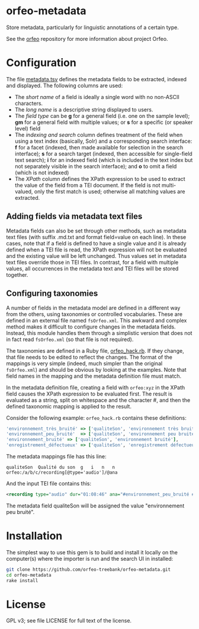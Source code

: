 # orfeo-metadata

Store metadata, particularly for linguistic annotations of a certain type.

See the [orfeo](https://github.com/orfeo-treebank/orfeo)
repository for more information about project Orfeo.


# Configuration

The file [metadata.tsv](data/metadata.tsv) defines the metadata fields
to be extracted, indexed and displayed. The following columns are
used:

 - The *short name* of a field is ideally a single word with no
   non-ASCII characters.
 - The *long name* is a descriptive string displayed to users.
 - The *field type* can be **g** for a general field (i.e. one on the
   sample level); **gm** for a general field with multiple values; or
   **s** for a specific (or speaker level) field
 - The *indexing and search* column defines treatment of the field
   when using a text index (basically, Solr) and a corresponding
   search interface: **f** for a facet (indexed, then made available
   for selection in the search interface); **s** for a search target
   (indexed, then accessible for single-field text search); **i** for
   an indexed field (which is included in the text index but not
   separately visible in the search interface); and **o** to omit a
   field (which is not indexed)
 - The *XPath* column defines the XPath expression to be used to
   extract the value of the field from a TEI document. If the field is
   not multi-valued, only the first match is used; otherwise all
   matching values are extracted.

## Adding fields via metadata text files

Metadata fields can also be set through other methods, such as
metadata text files (with suffix .md.txt and format field=value on
each line). In these cases, note that if a field is defined to have a
single value and it is already defined when a TEI file is read, the
XPath expression will not be evaluated and the existing value will be
left unchanged. Thus values set in metadata text files override those
in TEI files. In contrast, for a field with multiple values, all
occurrences in the metadata text and TEI files will be stored
together.

## Configuring taxonomies

A number of fields in the metadata model are defined in a different
way from the others, using taxonomies or controlled
vocabularies. These are defined in an external file named
`fsOrfeo.xml`. This awkward and complex method makes it difficult to
configure changes in the metadata fields. Instead, this module handles
them through a simplistic version that does not in fact read
`fsOrfeo.xml` (so that file is not required).

The taxonomies are defined in a Ruby file,
[orfeo_hack.rb](lib/orfeo_metadata/orfeo_hack.rb). If they change,
that file needs to be edited to reflect the changes. The format of the
mappings is very simple (indeed, much simpler than the original
`fsOrfeo.xml`) and should be obvious by looking at the examples. Note
that field names in the mapping and the metadata definition file must
match.

In the metadata definition file, creating a field with `orfeo:xyz` in
the XPath field causes the XPath expression to be evaluated first. The
result is evaluated as a string, split on whitespace and the character
\#, and then the defined taxonomic mapping is applied to the result.

Consider the following example: `orfeo_hack.rb` contains these
definitions:

```ruby
'environnement_très_bruité' => ['qualiteSon', 'environnement très bruité'],
'environnement_peu_bruité'  => ['qualiteSon', 'environnement peu bruité'],
'environnement_bruité' => ['qualiteSon', 'environnement bruité'],
'enregistrement_défectueux' => ['qualiteSon', 'enregistrement défectueux'],
```

The metadata mappings file has this line:

```tsv
qualiteSon	Qualité du son	g	i	n	n	orfeo:/a/b/c/recording[@type='audio']/@ana
```

And the input TEI file contains this:

```xml
<recording type="audio" dur="01:08:46" ana="#environnement_peu_bruité #audio/x-wav">
```

The metadata field qualiteSon will be assigned the value
"environnement peu bruité".


# Installation

The simplest way to use this gem is to build and install it locally on
the computer(s) where the importer is run and the search UI in
installed:

```sh
git clone https://github.com/orfeo-treebank/orfeo-metadata.git
cd orfeo-metadata
rake install
```


# License

GPL v3; see file LICENSE for full text of the license.
